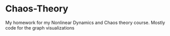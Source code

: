 Chaos-Theory
============

My homework for my Nonlinear Dynamics and Chaos theory course. Mostly code for the graph visualizations
